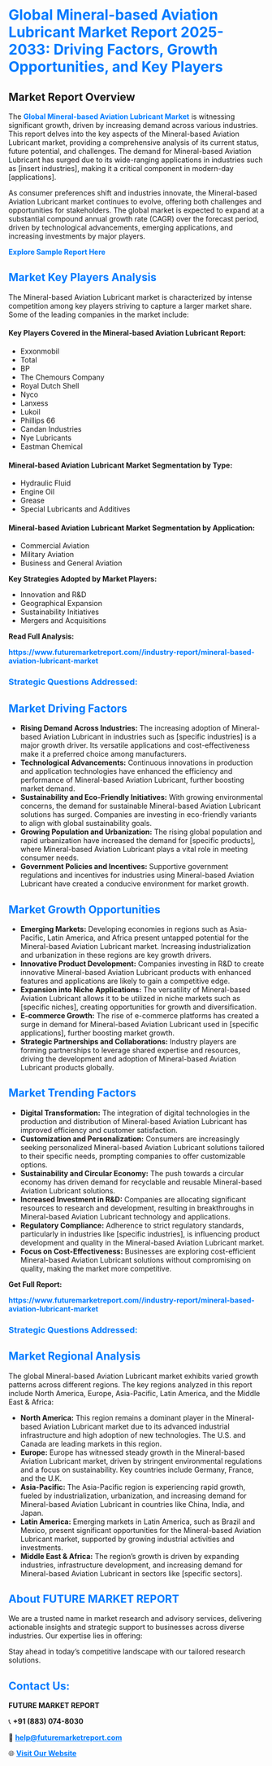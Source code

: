 <h1 style="color: #007BFF;">Global Mineral-based Aviation Lubricant Market Report 2025-2033: Driving Factors, Growth Opportunities, and Key Players</h1>

<section id="overview">
<h2>Market Report Overview</h2>
<p>The <a href="https://www.futuremarketreport.com//industry-report/mineral-based-aviation-lubricant-market" style="color: #007BFF; text-decoration: none;"><strong>Global Mineral-based Aviation Lubricant Market</strong></a> is witnessing significant growth, driven by increasing demand across various industries. This report delves into the key aspects of the Mineral-based Aviation Lubricant market, providing a comprehensive analysis of its current status, future potential, and challenges. The demand for Mineral-based Aviation Lubricant has surged due to its wide-ranging applications in industries such as [insert industries], making it a critical component in modern-day [applications].</p>
<p>As consumer preferences shift and industries innovate, the Mineral-based Aviation Lubricant market continues to evolve, offering both challenges and opportunities for stakeholders. The global market is expected to expand at a substantial compound annual growth rate (CAGR) over the forecast period, driven by technological advancements, emerging applications, and increasing investments by major players.</p>
</section>

<section id="overview">
<p><a href="https://www.futuremarketreport.com//request-sample/reportId=53669" style="color: #007BFF; text-decoration: none;"><strong>Explore Sample Report Here</strong></a></p>
</section>

<section id="key-players">
<h2 style="color: #007BFF;">Market Key Players Analysis</h2>
<p>The Mineral-based Aviation Lubricant market is characterized by intense competition among key players striving to capture a larger market share. Some of the leading companies in the market include:</p>
<h4>Key Players Covered in the Mineral-based Aviation Lubricant Report:</h4>
<ul><li>Exxonmobil</li><li>Total</li><li>BP</li><li>The Chemours Company</li><li>Royal Dutch Shell</li><li>Nyco</li><li>Lanxess</li><li>Lukoil</li><li>Phillips 66</li><li>Candan Industries</li><li>Nye Lubricants</li><li>Eastman Chemical</li></ul>
<h4>Mineral-based Aviation Lubricant Market Segmentation by Type:</h4>
<ul><li>Hydraulic Fluid</li><li>Engine Oil</li><li>Grease</li><li>Special Lubricants and Additives</li></ul>

<h4>Mineral-based Aviation Lubricant Market Segmentation by Application:</h4>
<ul><li>Commercial Aviation</li><li>Military Aviation</li><li>Business and General Aviation</li></ul>
<p><strong>Key Strategies Adopted by Market Players:</strong></p>
<ul>
<li>Innovation and R&D</li>
<li>Geographical Expansion</li>
<li>Sustainability Initiatives</li>
<li>Mergers and Acquisitions</li>
</ul>
</section>

<section>
<p><strong>Read Full Analysis: </strong></p><a href="https://www.futuremarketreport.com//industry-report/mineral-based-aviation-lubricant-market" style="color: #007BFF; text-decoration: none;"><strong>https://www.futuremarketreport.com//industry-report/mineral-based-aviation-lubricant-market</strong></a>
<h3 style="color: #007BFF;">Strategic Questions Addressed:</h3>
</section>

<section id="driving-factors">
<h2 style="color: #007BFF;">Market Driving Factors</h2>
<ul>
<li><strong>Rising Demand Across Industries:</strong> The increasing adoption of Mineral-based Aviation Lubricant in industries such as [specific industries] is a major growth driver. Its versatile applications and cost-effectiveness make it a preferred choice among manufacturers.</li>
<li><strong>Technological Advancements:</strong> Continuous innovations in production and application technologies have enhanced the efficiency and performance of Mineral-based Aviation Lubricant, further boosting market demand.</li>
<li><strong>Sustainability and Eco-Friendly Initiatives:</strong> With growing environmental concerns, the demand for sustainable Mineral-based Aviation Lubricant solutions has surged. Companies are investing in eco-friendly variants to align with global sustainability goals.</li>
<li><strong>Growing Population and Urbanization:</strong> The rising global population and rapid urbanization have increased the demand for [specific products], where Mineral-based Aviation Lubricant plays a vital role in meeting consumer needs.</li>
<li><strong>Government Policies and Incentives:</strong> Supportive government regulations and incentives for industries using Mineral-based Aviation Lubricant have created a conducive environment for market growth.</li>
</ul>
</section>

<section id="growth-opportunities">
<h2 style="color: #007BFF;">Market Growth Opportunities</h2>
<ul>
<li><strong>Emerging Markets:</strong> Developing economies in regions such as Asia-Pacific, Latin America, and Africa present untapped potential for the Mineral-based Aviation Lubricant market. Increasing industrialization and urbanization in these regions are key growth drivers.</li>
<li><strong>Innovative Product Development:</strong> Companies investing in R&D to create innovative Mineral-based Aviation Lubricant products with enhanced features and applications are likely to gain a competitive edge.</li>
<li><strong>Expansion into Niche Applications:</strong> The versatility of Mineral-based Aviation Lubricant allows it to be utilized in niche markets such as [specific niches], creating opportunities for growth and diversification.</li>
<li><strong>E-commerce Growth:</strong> The rise of e-commerce platforms has created a surge in demand for Mineral-based Aviation Lubricant used in [specific applications], further boosting market growth.</li>
<li><strong>Strategic Partnerships and Collaborations:</strong> Industry players are forming partnerships to leverage shared expertise and resources, driving the development and adoption of Mineral-based Aviation Lubricant products globally.</li>
</ul>
</section>

<section id="trending-factors">
<h2 style="color: #007BFF;">Market Trending Factors</h2>
<ul>
<li><strong>Digital Transformation:</strong> The integration of digital technologies in the production and distribution of Mineral-based Aviation Lubricant has improved efficiency and customer satisfaction.</li>
<li><strong>Customization and Personalization:</strong> Consumers are increasingly seeking personalized Mineral-based Aviation Lubricant solutions tailored to their specific needs, prompting companies to offer customizable options.</li>
<li><strong>Sustainability and Circular Economy:</strong> The push towards a circular economy has driven demand for recyclable and reusable Mineral-based Aviation Lubricant solutions.</li>
<li><strong>Increased Investment in R&D:</strong> Companies are allocating significant resources to research and development, resulting in breakthroughs in Mineral-based Aviation Lubricant technology and applications.</li>
<li><strong>Regulatory Compliance:</strong> Adherence to strict regulatory standards, particularly in industries like [specific industries], is influencing product development and quality in the Mineral-based Aviation Lubricant market.</li>
<li><strong>Focus on Cost-Effectiveness:</strong> Businesses are exploring cost-efficient Mineral-based Aviation Lubricant solutions without compromising on quality, making the market more competitive.</li>
</ul>
</section>

<section>
<p><strong>Get Full Report: </strong></p><a href="https://www.futuremarketreport.com//industry-report/mineral-based-aviation-lubricant-market" style="color: #007BFF; text-decoration: none;"><strong>https://www.futuremarketreport.com//industry-report/mineral-based-aviation-lubricant-market</strong></a>
<h3 style="color: #007BFF;">Strategic Questions Addressed:</h3>
</section>


<section id="regional-analysis">
<h2 style="color: #007BFF;">Market Regional Analysis</h2>
<p>The global Mineral-based Aviation Lubricant market exhibits varied growth patterns across different regions. The key regions analyzed in this report include North America, Europe, Asia-Pacific, Latin America, and the Middle East & Africa:</p>
<ul>
<li><strong>North America:</strong> This region remains a dominant player in the Mineral-based Aviation Lubricant market due to its advanced industrial infrastructure and high adoption of new technologies. The U.S. and Canada are leading markets in this region.</li>
<li><strong>Europe:</strong> Europe has witnessed steady growth in the Mineral-based Aviation Lubricant market, driven by stringent environmental regulations and a focus on sustainability. Key countries include Germany, France, and the U.K.</li>
<li><strong>Asia-Pacific:</strong> The Asia-Pacific region is experiencing rapid growth, fueled by industrialization, urbanization, and increasing demand for Mineral-based Aviation Lubricant in countries like China, India, and Japan.</li>
<li><strong>Latin America:</strong> Emerging markets in Latin America, such as Brazil and Mexico, present significant opportunities for the Mineral-based Aviation Lubricant market, supported by growing industrial activities and investments.</li>
<li><strong>Middle East & Africa:</strong> The region’s growth is driven by expanding industries, infrastructure development, and increasing demand for Mineral-based Aviation Lubricant in sectors like [specific sectors].</li>
</ul>
</section>

<footer>
<h2 style="color: #007BFF;">About FUTURE MARKET REPORT</h2>
<p>We are a trusted name in market research and advisory services, delivering actionable insights and strategic support to businesses across diverse industries. Our expertise lies in offering:</p>

<p>Stay ahead in today’s competitive landscape with our tailored research solutions.</p>

<h2 style="color: #007BFF;">Contact Us:</h2>
<p><strong>FUTURE MARKET REPORT</strong></p>
<p>📞 <strong>+91 (883) 074-8030</strong></p>
<p>📧 <strong><a href="mailto:help@futuremarketreport.com" style="color: #007BFF;">help@futuremarketreport.com</a></strong></p>
<p>🌐 <strong><a href="https://www.futuremarketreport.com/" style="color: #007BFF;">Visit Our Website</a></strong></p>
</footer>